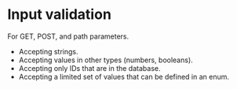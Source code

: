 # Input validation


For GET, POST, and path parameters.

* Accepting strings.
* Accepting values in other types (numbers, booleans).
* Accepting only IDs that are in the database.
* Accepting a limited set of values that can be defined in an enum.
